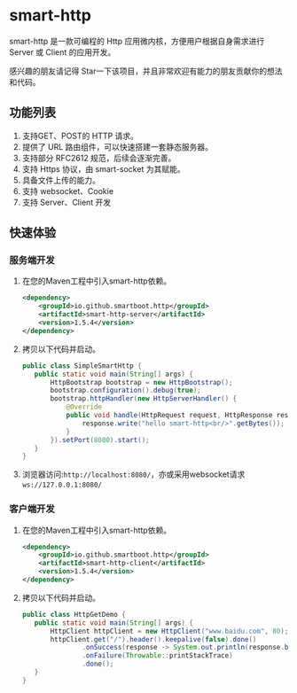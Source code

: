 # smart-http
smart-http 是一款可编程的 Http 应用微内核，方便用户根据自身需求进行 Server 或 Client 的应用开发。

感兴趣的朋友请记得 Star一下该项目，并且非常欢迎有能力的朋友贡献你的想法和代码。
## 功能列表
1. 支持GET、POST的 HTTP 请求。
2. 提供了 URL 路由组件，可以快速搭建一套静态服务器。
3. 支持部分 RFC2612 规范，后续会逐渐完善。
4. 支持 Https 协议，由 smart-socket 为其赋能。
5. 具备文件上传的能力。
6. 支持 websocket、Cookie
7. 支持 Server、Client 开发

## 快速体验
### 服务端开发
1. 在您的Maven工程中引入smart-http依赖。
    ```xml
    <dependency>
        <groupId>io.github.smartboot.http</groupId>
        <artifactId>smart-http-server</artifactId>
        <version>1.5.4</version>
    </dependency>
    ```
2. 拷贝以下代码并启动。
    ```java
   public class SimpleSmartHttp {
       public static void main(String[] args) {
           HttpBootstrap bootstrap = new HttpBootstrap();
           bootstrap.configuration().debug(true);
           bootstrap.httpHandler(new HttpServerHandler() {
               @Override
               public void handle(HttpRequest request, HttpResponse response) throws IOException {
                   response.write("hello smart-http<br/>".getBytes());
               }
           }).setPort(8080).start();
       }
   }
    ```
3. 浏览器访问:`http://localhost:8080/`，亦或采用websocket请求`ws://127.0.0.1:8080/`

### 客户端开发
1. 在您的Maven工程中引入smart-http依赖。
    ```xml
    <dependency>
        <groupId>io.github.smartboot.http</groupId>
        <artifactId>smart-http-client</artifactId>
        <version>1.5.4</version>
    </dependency>
    ```
2. 拷贝以下代码并启动。
    ```java
   public class HttpGetDemo {
       public static void main(String[] args) {
           HttpClient httpClient = new HttpClient("www.baidu.com", 80);
           httpClient.get("/").header().keepalive(false).done()
                   .onSuccess(response -> System.out.println(response.body()))
                   .onFailure(Throwable::printStackTrace)
                   .done();
       }
   }
    ```


